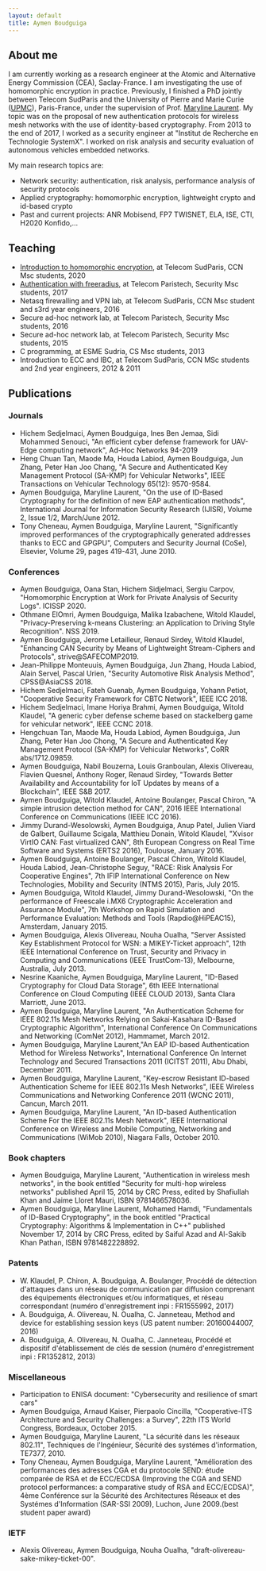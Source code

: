 ```yaml
---
layout: default
title: Aymen Boudguiga
---
```


## About me

  I am currently working as a research engineer at the Atomic and Alternative Energy Commission (CEA), Saclay-France. I am investigating the use of homomorphic encryption in practice.
  Previously, I finished a PhD jointly between Telecom SudParis and the University of Pierre and Marie Curie ([UPMC](https://www.telecom-sudparis.eu/)), Paris-France, under the supervision of Prof. [Maryline Laurent](http://www-public.imtbs-tsp.eu/~lauren_m/). My topic was on the proposal of new authentication protocols for wireless mesh networks with the use of identity-based cryptography. From 2013 to the end of 2017, I worked as a security engineer at "Institut de Recherche en Technologie SystemX". I worked on risk analysis and security evaluation of autonomous vehicles embedded networks.


  My main research topics are:

  - Network security: authentication, risk analysis, performance analysis of security protocols
  - Applied cryptography: homomorphic encryption, lightweight crypto and id-based crypto
  - Past and current projects: ANR Mobisend, FP7 TWISNET, ELA, ISE, CTI, H2020 Konfido,...

## Teaching

  - [Introduction to homomorphic encryption](https://drive.google.com/file/d/1NjYllN7DoxRUiTAeJkyMOeHBnRozKiG7/view?usp=sharing), at Telecom SudParis, CCN Msc students, 2020
  - [Authentication with freeradius](https://drive.google.com/open?id=0By-svYdEGlt9UEhSOHlNdXBJLTA), at Telecom Paristech, Security Msc students, 2017
  - Netasq firewalling and VPN lab, at Telecom SudParis, CCN Msc student and s3rd year engineers, 2016
  - Secure ad-hoc network lab, at Telecom Paristech, Security Msc students, 2016
  - Secure ad-hoc network lab, at Telecom Paristech, Security Msc students, 2015
  - C programming, at ESME Sudria, CS Msc students, 2013
  - Introduction to ECC and IBC, at Telecom SudParis, CCN MSc students and 2nd year engineers, 2012 & 2011

## Publications

### Journals

  - Hichem Sedjelmaci, Aymen Boudguiga, Ines Ben Jemaa, Sidi Mohammed Senouci, "An efficient cyber defense framework for UAV-Edge computing network", Ad-Hoc Networks 94-2019
  - Heng Chuan Tan, Maode Ma, Houda Labiod, Aymen Boudguiga, Jun Zhang, Peter Han Joo Chang, "A Secure and Authenticated Key Management Protocol (SA-KMP) for Vehicular Networks", IEEE Transactions on Vehicular Technology 65(12): 9570-9584.
  - Aymen Boudguiga, Maryline Laurent, "On the use of ID-Based Cryptography for the definition of new EAP authentication methods", International Journal for Information Security Research (IJISR), Volume 2, Issue 1/2, March/June 2012.
  - Tony Cheneau, Aymen Boudguiga, Maryline Laurent, "Significantly improved performances of the cryptographically generated addresses thanks to ECC and GPGPU", Computers and Security Journal (CoSe), Elsevier, Volume 29, pages 419-431, June 2010.

### Conferences

  - Aymen Boudguiga, Oana Stan, Hichem Sidjelmaci, Sergiu Carpov, "Homomorphic Encryption at Work for Private Analysis of Security Logs". ICISSP 2020.
  - Othmane ElOmri, Aymen Boudguiga, Malika Izabachene, Witold Klaudel, "Privacy-Preserving k-means Clustering: an Application to Driving Style Recognition". NSS 2019.
  - Aymen Boudguiga, Jerome Letailleur, Renaud Sirdey, Witold Klaudel, "Enhancing CAN Security by Means of Lightweight Stream-Ciphers and Protocols", strive@SAFECOMP2019.
  - Jean-Philippe Monteuuis, Aymen Boudguiga, Jun Zhang, Houda Labiod, Alain Servel, Pascal Urien, "Security Automotive Risk Analysis Method", CPSS@AsiaCSS 2018.
  - Hichem Sedjelmaci, Fateh Guenab, Aymen Boudguiga, Yohann Petiot, "Cooperative Security Framework for CBTC Network", IEEE ICC 2018.
  - Hichem Sedjelmaci, Imane Horiya Brahmi, Aymen Boudguiga, Witold Klaudel, "A generic cyber defense scheme based on stackelberg game for vehicular network", IEEE CCNC 2018.
  - Hengchuan Tan, Maode Ma, Houda Labiod, Aymen Boudguiga, Jun Zhang, Peter Han Joo Chong, "A Secure and Authenticated Key Management Protocol (SA-KMP) for Vehicular Networks", CoRR abs/1712.09859.
  - Aymen Boudguiga, Nabil Bouzerna, Louis Granboulan, Alexis Olivereau, Flavien Quesnel, Anthony Roger, Renaud Sirdey, "Towards Better Availability and Accountability for IoT Updates by means of a Blockchain", IEEE S&B 2017.
  - Aymen Boudguiga, Witold Klaudel, Antoine Boulanger, Pascal Chiron, "A simple intrusion detection method for CAN", 2016 IEEE International Conference on Communications (IEEE ICC 2016).
  - Jimmy Durand-Wesolowski, Aymen Boudguiga, Anup Patel, Julien Viard de Galbert, Guillaume Scigala, Matthieu Donain, Witold Klaudel, "Xvisor VirtIO CAN: Fast virtualized CAN", 8th European Congress on Real Time Software and Systems (ERTS2 2016), Toulouse, January 2016.
  - Aymen Boudguiga, Antoine Boulanger, Pascal Chiron, Witold Klaudel, Houda Labiod, Jean-Christophe Seguy, "RACE: Risk Analysis For Cooperative Engines",  7th IFIP International Conference on New Technologies, Mobility and Security (NTMS 2015), Paris, July 2015.
  - Aymen Boudguiga, Witold Klaudel, Jimmy Durand-Wesolowski, "On the performance of Freescale i.MX6 Cryptographic Acceleration and Assurance Module", 7th Workshop on Rapid Simulation and Performance Evaluation: Methods and Tools (Rapdio@HiPEAC15), Amsterdam, January 2015.
  - Aymen Boudguiga, Alexis Olivereau, Nouha Oualha, "Server Assisted Key Establishment Protocol for WSN: a MIKEY-Ticket approach", 12th IEEE International Conference on Trust, Security and Privacy in Computing and Communications (IEEE TrustCom-13), Melbourne, Australia, July 2013.
  - Nesrine Kaaniche, Aymen Boudguiga, Maryline Laurent, "ID-Based Cryptography for Cloud Data Storage", 6th IEEE International Conference on Cloud Computing (IEEE CLOUD 2013), Santa Clara Marriott, June 2013.
  - Aymen Boudguiga, Maryline Laurent, "An Authentication Scheme for IEEE 802.11s Mesh Networks Relying on Sakai-Kasahara ID-Based Cryptographic Algorithm", International Conference On Communications and Networking (ComNet 2012), Hammamet, March 2012.
  - Aymen Boudguiga, Maryline Laurent,"An EAP ID-based Authentication Method for Wireless Networks", International Conference On Internet Technology and Secured Transactions 2011 (ICITST 2011), Abu Dhabi, December 2011.
  - Aymen Boudguiga, Maryline Laurent, "Key-escrow Resistant ID-based Authentication Scheme for IEEE 802.11s Mesh Networks", IEEE Wireless Communications and Networking Conference 2011 (WCNC 2011), Cancun, March 2011.
  - Aymen Boudguiga, Maryline Laurent, "An ID-based Authentication Scheme For the IEEE 802.11s Mesh Network", IEEE International Conference on Wireless and Mobile Computing, Networking and Communications (WiMob 2010), Niagara Falls, October 2010.

### Book chapters

  - Aymen Boudguiga, Maryline Laurent, "Authentication in wireless mesh networks", in the book entitled "Security for multi-hop wireless networks" published April 15, 2014 by CRC Press, edited by Shafiullah Khan and Jaime Lloret Mauri, ISBN 9781466578036.
  - Aymen Boudguiga, Maryline Laurent, Mohamed Hamdi, "Fundamentals of ID-Based Cryptography", in the book entitled "Practical Cryptography: Algorithms & Implementation in C++" published November  17, 2014 by CRC Press, edited by Saiful Azad and Al-Sakib Khan Pathan, ISBN 9781482228892.

### Patents

  - W. Klaudel, P. Chiron, A. Boudguiga, A. Boulanger, Procédé de détection d'attaques dans un réseau de communication par diffusion comprenant des équipements électroniques et/ou informatiques, et réseau correspondant (numéro d'enregistrement inpi : FR1555992, 2017)
  - A. Boudguiga, A. Olivereau, N. Oualha, C. Janneteau, Method and device for establishing session keys (US patent number: 20160044007, 2016)
  - A. Boudguiga, A. Olivereau, N. Oualha, C. Janneteau, Procédé et dispositif d'établissement de clés de session (numéro d'enregistrement inpi : FR1352812, 2013)

### Miscellaneous

  - Participation to ENISA document: "Cybersecurity and resilience of smart cars"
  - Aymen Boudguiga, Arnaud Kaiser, Pierpaolo Cincilla, "Cooperative-ITS Architecture and Security Challenges: a Survey", 22th ITS World Congress, Bordeaux, October 2015.
  - Aymen Boudguiga, Maryline Laurent, "La sécurité dans les réseaux 802.11", Techniques de l'Ingénieur, Sécurité des systémes d'information, TE7377, 2010.
  - Tony Cheneau, Aymen Boudguiga, Maryline Laurent, "Amélioration des performances des adresses CGA et du protocole SEND: étude comparée de RSA et de ECC/ECDSA (Improving the CGA and SEND protocol performances: a comparative study of RSA and ECC/ECDSA)", 4ème Conférence sur la Sécurité des Architectures Réseaux et des Systémes d'Information (SAR-SSI 2009), Luchon, June 2009.(best student paper award)

### IETF
  - Alexis Olivereau, Aymen Boudguiga, Nouha Oualha, "draft-olivereau-sake-mikey-ticket-00".
